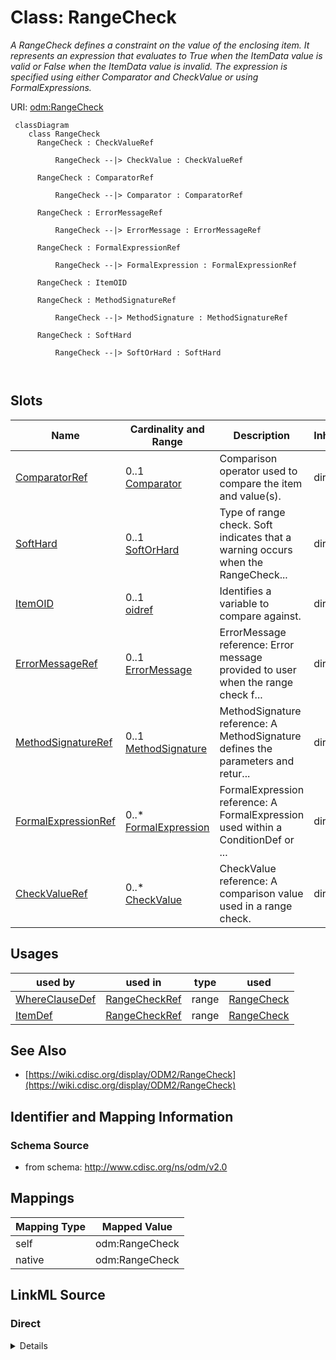 # Class: RangeCheck


_A RangeCheck defines a constraint on the value of the enclosing item. It represents an expression that evaluates to True when the ItemData value is valid or False when the ItemData value is invalid. The expression is specified using either Comparator and CheckValue or using FormalExpressions._





URI: [odm:RangeCheck](http://www.cdisc.org/ns/odm/v2.0/RangeCheck)



```mermaid
 classDiagram
    class RangeCheck
      RangeCheck : CheckValueRef
        
          RangeCheck --|> CheckValue : CheckValueRef
        
      RangeCheck : ComparatorRef
        
          RangeCheck --|> Comparator : ComparatorRef
        
      RangeCheck : ErrorMessageRef
        
          RangeCheck --|> ErrorMessage : ErrorMessageRef
        
      RangeCheck : FormalExpressionRef
        
          RangeCheck --|> FormalExpression : FormalExpressionRef
        
      RangeCheck : ItemOID
        
      RangeCheck : MethodSignatureRef
        
          RangeCheck --|> MethodSignature : MethodSignatureRef
        
      RangeCheck : SoftHard
        
          RangeCheck --|> SoftOrHard : SoftHard
        
      
```




<!-- no inheritance hierarchy -->


## Slots

| Name | Cardinality and Range | Description | Inheritance |
| ---  | --- | --- | --- |
| [ComparatorRef](ComparatorRef.md) | 0..1 <br/> [Comparator](Comparator.md) | Comparison operator used to compare the item and value(s). | direct |
| [SoftHard](SoftHard.md) | 0..1 <br/> [SoftOrHard](SoftOrHard.md) | Type of range check. Soft indicates that a warning occurs when the RangeCheck... | direct |
| [ItemOID](ItemOID.md) | 0..1 <br/> [oidref](oidref.md) | Identifies a variable to compare against. | direct |
| [ErrorMessageRef](ErrorMessageRef.md) | 0..1 <br/> [ErrorMessage](ErrorMessage.md) | ErrorMessage reference: Error message provided to user when the range check f... | direct |
| [MethodSignatureRef](MethodSignatureRef.md) | 0..1 <br/> [MethodSignature](MethodSignature.md) | MethodSignature reference: A MethodSignature defines the parameters and retur... | direct |
| [FormalExpressionRef](FormalExpressionRef.md) | 0..* <br/> [FormalExpression](FormalExpression.md) | FormalExpression reference: A FormalExpression used within a ConditionDef or ... | direct |
| [CheckValueRef](CheckValueRef.md) | 0..* <br/> [CheckValue](CheckValue.md) | CheckValue reference: A comparison value used in a range check. | direct |





## Usages

| used by | used in | type | used |
| ---  | --- | --- | --- |
| [WhereClauseDef](WhereClauseDef.md) | [RangeCheckRef](RangeCheckRef.md) | range | [RangeCheck](RangeCheck.md) |
| [ItemDef](ItemDef.md) | [RangeCheckRef](RangeCheckRef.md) | range | [RangeCheck](RangeCheck.md) |






## See Also

* [https://wiki.cdisc.org/display/ODM2/RangeCheck](https://wiki.cdisc.org/display/ODM2/RangeCheck)

## Identifier and Mapping Information







### Schema Source


* from schema: http://www.cdisc.org/ns/odm/v2.0





## Mappings

| Mapping Type | Mapped Value |
| ---  | ---  |
| self | odm:RangeCheck |
| native | odm:RangeCheck |





## LinkML Source

<!-- TODO: investigate https://stackoverflow.com/questions/37606292/how-to-create-tabbed-code-blocks-in-mkdocs-or-sphinx -->

### Direct

<details>
```yaml
name: RangeCheck
description: A RangeCheck defines a constraint on the value of the enclosing item.
  It represents an expression that evaluates to True when the ItemData value is valid
  or False when the ItemData value is invalid. The expression is specified using either
  Comparator and CheckValue or using FormalExpressions.
from_schema: http://www.cdisc.org/ns/odm/v2.0
see_also:
- https://wiki.cdisc.org/display/ODM2/RangeCheck
slots:
- ComparatorRef
- SoftHard
- ItemOID
- ErrorMessageRef
- MethodSignatureRef
- FormalExpressionRef
- CheckValueRef
slot_usage:
  ComparatorRef:
    name: ComparatorRef
    description: Comparison operator used to compare the item and value(s).
    comments:
    - 'Conditional

      enum values: (LT | LE | GT | GE | EQ | NE | IN | NOTIN)'
    domain_of:
    - RangeCheck
    range: Comparator
  SoftHard:
    name: SoftHard
    description: Type of range check. Soft indicates that a warning occurs when the
      RangeCheck fails. Hard indicates that an error occurs when the RangeCheck fails.
    comments:
    - 'Conditional

      enum values: (Soft | Hard)'
    domain_of:
    - RangeCheck
    range: SoftOrHard
  ItemOID:
    name: ItemOID
    description: Identifies a variable to compare against.
    comments:
    - 'Conditional

      range: oidref'
    domain_of:
    - ItemRef
    - SourceItem
    - RangeCheck
    - ItemData
    - KeySet
    range: oidref
  ErrorMessageRef:
    name: ErrorMessageRef
    domain_of:
    - RangeCheck
    range: ErrorMessage
    maximum_cardinality: 1
  MethodSignatureRef:
    name: MethodSignatureRef
    domain_of:
    - RangeCheck
    - MethodDef
    - ConditionDef
    range: MethodSignature
    maximum_cardinality: 1
  FormalExpressionRef:
    name: FormalExpressionRef
    multivalued: true
    domain_of:
    - RangeCheck
    - MethodDef
    - ConditionDef
    - StudyEndPoint
    - StudyTargetPopulation
    range: FormalExpression
    inlined: true
    inlined_as_list: true
  CheckValueRef:
    name: CheckValueRef
    multivalued: true
    domain_of:
    - RangeCheck
    range: CheckValue
    inlined: true
    inlined_as_list: true
class_uri: odm:RangeCheck

```
</details>

### Induced

<details>
```yaml
name: RangeCheck
description: A RangeCheck defines a constraint on the value of the enclosing item.
  It represents an expression that evaluates to True when the ItemData value is valid
  or False when the ItemData value is invalid. The expression is specified using either
  Comparator and CheckValue or using FormalExpressions.
from_schema: http://www.cdisc.org/ns/odm/v2.0
see_also:
- https://wiki.cdisc.org/display/ODM2/RangeCheck
slot_usage:
  ComparatorRef:
    name: ComparatorRef
    description: Comparison operator used to compare the item and value(s).
    comments:
    - 'Conditional

      enum values: (LT | LE | GT | GE | EQ | NE | IN | NOTIN)'
    domain_of:
    - RangeCheck
    range: Comparator
  SoftHard:
    name: SoftHard
    description: Type of range check. Soft indicates that a warning occurs when the
      RangeCheck fails. Hard indicates that an error occurs when the RangeCheck fails.
    comments:
    - 'Conditional

      enum values: (Soft | Hard)'
    domain_of:
    - RangeCheck
    range: SoftOrHard
  ItemOID:
    name: ItemOID
    description: Identifies a variable to compare against.
    comments:
    - 'Conditional

      range: oidref'
    domain_of:
    - ItemRef
    - SourceItem
    - RangeCheck
    - ItemData
    - KeySet
    range: oidref
  ErrorMessageRef:
    name: ErrorMessageRef
    domain_of:
    - RangeCheck
    range: ErrorMessage
    maximum_cardinality: 1
  MethodSignatureRef:
    name: MethodSignatureRef
    domain_of:
    - RangeCheck
    - MethodDef
    - ConditionDef
    range: MethodSignature
    maximum_cardinality: 1
  FormalExpressionRef:
    name: FormalExpressionRef
    multivalued: true
    domain_of:
    - RangeCheck
    - MethodDef
    - ConditionDef
    - StudyEndPoint
    - StudyTargetPopulation
    range: FormalExpression
    inlined: true
    inlined_as_list: true
  CheckValueRef:
    name: CheckValueRef
    multivalued: true
    domain_of:
    - RangeCheck
    range: CheckValue
    inlined: true
    inlined_as_list: true
attributes:
  ComparatorRef:
    name: ComparatorRef
    description: Comparison operator used to compare the item and value(s).
    comments:
    - 'Conditional

      enum values: (LT | LE | GT | GE | EQ | NE | IN | NOTIN)'
    from_schema: http://www.cdisc.org/ns/odm/v2.0
    rank: 1000
    alias: ComparatorRef
    owner: RangeCheck
    domain_of:
    - RangeCheck
    range: Comparator
  SoftHard:
    name: SoftHard
    description: Type of range check. Soft indicates that a warning occurs when the
      RangeCheck fails. Hard indicates that an error occurs when the RangeCheck fails.
    comments:
    - 'Conditional

      enum values: (Soft | Hard)'
    from_schema: http://www.cdisc.org/ns/odm/v2.0
    rank: 1000
    alias: SoftHard
    owner: RangeCheck
    domain_of:
    - RangeCheck
    range: SoftOrHard
  ItemOID:
    name: ItemOID
    description: Identifies a variable to compare against.
    comments:
    - 'Conditional

      range: oidref'
    from_schema: http://www.cdisc.org/ns/odm/v2.0
    rank: 1000
    alias: ItemOID
    owner: RangeCheck
    domain_of:
    - ItemRef
    - SourceItem
    - RangeCheck
    - ItemData
    - KeySet
    range: oidref
  ErrorMessageRef:
    name: ErrorMessageRef
    description: 'ErrorMessage reference: Error message provided to user when the
      range check fails.'
    from_schema: http://www.cdisc.org/ns/odm/v2.0
    rank: 1000
    identifier: false
    alias: ErrorMessageRef
    owner: RangeCheck
    domain_of:
    - RangeCheck
    range: ErrorMessage
    maximum_cardinality: 1
  MethodSignatureRef:
    name: MethodSignatureRef
    description: 'MethodSignature reference: A MethodSignature defines the parameters
      and return values for a method. The MethodSignature improves traceability while
      enhancing the ability for automation engines to execute a MethodDef''s FormalExpression.
      Most Methods use one or more input parameters and return one or more values.'
    from_schema: http://www.cdisc.org/ns/odm/v2.0
    rank: 1000
    identifier: false
    alias: MethodSignatureRef
    owner: RangeCheck
    domain_of:
    - RangeCheck
    - MethodDef
    - ConditionDef
    range: MethodSignature
    maximum_cardinality: 1
  FormalExpressionRef:
    name: FormalExpressionRef
    description: 'FormalExpression reference: A FormalExpression used within a ConditionDef
      or a RangeCheck must evaluate to True or False. A FormalExpression referenced
      within a MethodDef having Type Imputation, Computation, or Transpose must evaluate
      to the correct DataType for an Item that may be imputed or computed using the
      Method. A FormalExpression gets parameter and return value definitions from
      the MethodSignature element. The data types in the MethodSignature parameters
      and return values must match the corresponding data types in the FormalExpression.'
    from_schema: http://www.cdisc.org/ns/odm/v2.0
    rank: 1000
    multivalued: true
    identifier: false
    alias: FormalExpressionRef
    owner: RangeCheck
    domain_of:
    - RangeCheck
    - MethodDef
    - ConditionDef
    - StudyEndPoint
    - StudyTargetPopulation
    range: FormalExpression
    inlined: true
    inlined_as_list: true
  CheckValueRef:
    name: CheckValueRef
    description: 'CheckValue reference: A comparison value used in a range check.'
    from_schema: http://www.cdisc.org/ns/odm/v2.0
    rank: 1000
    multivalued: true
    identifier: false
    alias: CheckValueRef
    owner: RangeCheck
    domain_of:
    - RangeCheck
    range: CheckValue
    inlined: true
    inlined_as_list: true
class_uri: odm:RangeCheck

```
</details>